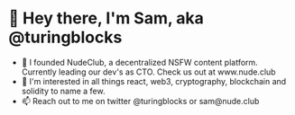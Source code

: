 <h1>👋 Hey there, I'm Sam, aka @turingblocks</h1>
<ul>
<li> 🍑 I founded NudeClub, a decentralized NSFW content platform. Currently leading our dev's as CTO. Check us out at www.nude.club</li>
<li> 👀 I'm interested in all things react, web3, cryptography, blockchain and solidity to name a few.</li>
<li> 📫 Reach out to me on twitter @turingblocks or sam@nude.club</li>
</ul>
